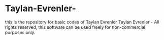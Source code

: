 # Taylan-Evrenler-
this is the repository for basic codes of Taylan Evrenler
Taylan Evrenler - All rights reserved, this software can be used freely for non-commercial purposes only.
